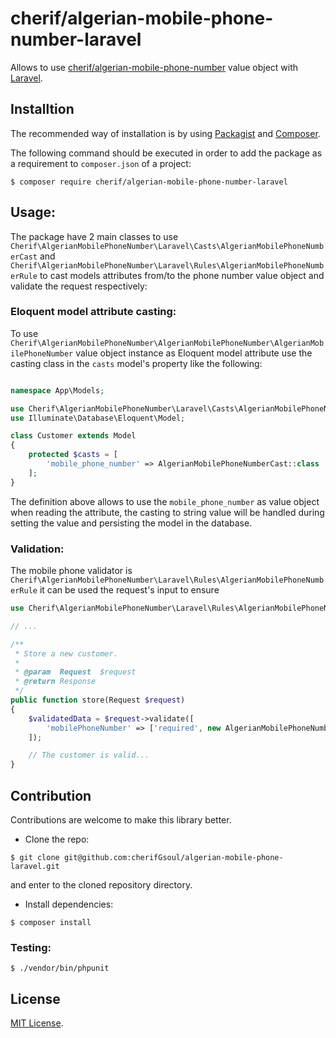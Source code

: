 # cherif/algerian-mobile-phone-number-laravel

Allows to use [cherif/algerian-mobile-phone-number](https://github.com/cherifGsoul/php-algerian-mobile-phone-number) value object with [Laravel](https://laravel.com/).


## Installtion
The recommended way of installation is by using [Packagist](https://packagist.org/packages/cherif/algerian-mobile-phone-number-laravel) and [Composer](http://getcomposer.org/).

The following command should be executed in order to add the package as a requirement to `composer.json` of a project:

```shell
$ composer require cherif/algerian-mobile-phone-number-laravel
```

## Usage:

The package have 2 main classes to use `Cherif\AlgerianMobilePhoneNumber\Laravel\Casts\AlgerianMobilePhoneNumberCast` and `Cherif\AlgerianMobilePhoneNumber\Laravel\Rules\AlgerianMobilePhoneNumberRule` to cast models attributes from/to the phone number value object and validate the request respectively:

### Eloquent model attribute casting:

To use `Cherif\AlgerianMobilePhoneNumber\AlgerianMobilePhoneNumber\AlgerianMobilePhoneNumber` value object instance as Eloquent model attribute use the casting class in the `casts` model's property like the following:

```php

namespace App\Models;

use Cherif\AlgerianMobilePhoneNumber\Laravel\Casts\AlgerianMobilePhoneNumberCast;
use Illuminate\Database\Eloquent\Model;

class Customer extends Model
{
    protected $casts = [
        'mobile_phone_number' => AlgerianMobilePhoneNumberCast::class
    ];
}
```

The definition above allows to use the `mobile_phone_number` as value object when reading the attribute, the casting to string value will be handled during setting the value and persisting the model in the database.

### Validation:

The mobile phone validator is `Cherif\AlgerianMobilePhoneNumber\Laravel\Rules\AlgerianMobilePhoneNumberRule` it can be used the request's input to ensure 

```php
use Cherif\AlgerianMobilePhoneNumber\Laravel\Rules\AlgerianMobilePhoneNumberRule;

// ... 

/**
 * Store a new customer.
 *
 * @param  Request  $request
 * @return Response
 */
public function store(Request $request)
{
    $validatedData = $request->validate([
        'mobilePhoneNumber' => ['required', new AlgerianMobilePhoneNumberRule],
    ]);

    // The customer is valid...
}
```

## Contribution
Contributions are welcome to make this library better.

- Clone the repo:

```shell
$ git clone git@github.com:cherifGsoul/algerian-mobile-phone-laravel.git
```

and enter to the cloned repository directory.

- Install dependencies:

```shell
$ composer install
```

### Testing:

```shell
$ ./vendor/bin/phpunit
```

## License

[MIT License](LICENSE).
